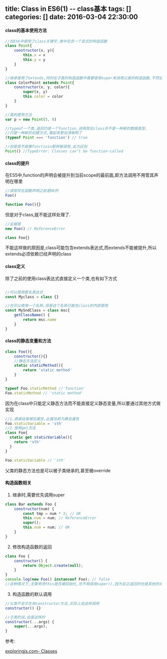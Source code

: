 title: Class in ES6(1) -- class基本
tags: []
categories: []
date: 2016-03-04 22:30:00
---

#### class的基本使用方法
````javascript
//在ES6中使用了class关键字,类中包含一个显式的构造函数
class Point{
    constructor(x, y){
    	this.x = x
        this.y = y
    }
}

//继承使用了extends,同时在子类的构造函数中需要使用super来调用父类的构造函数,不然会报错
class ColorPoint extends Point{
    constructor(x, y, color){
    	super(x, y)
        this.color = color
    }
}

//类的使用方法
var p = new Point(5, 8)

//typeof一个类,返回仍是一个function,说明其实class并不是一种新的数据类型.
//只是一种新的创建方式,看起来更加清晰明了
(typeof Point === 'function') // true

//但是类不能像functioin那样被调用,此为区别
Point() //TypeError: Classes can’t be function-called
````


#### class的提升

在ES5中,function的声明会被提升到当前scope的最前面,即方法调用不用管其声明在哪里
```` javascript
//调用写在函数声明之前是OK的
Foo()

function Foo(){}
````

但是对于class,就不能这样处理了.
````javascript
//会报错
new Foo() // ReferenceError

class Foo{}
````
不能这样做的原因是,class可能包含extends表达式,而extends不能被提升,所以extends必须依赖已经声明的class


#### class定义

除了之前的使用class表达式直接定义一个类,也有如下方式
````javascript

//可以使用匿名表达式
const Myclass = class {}

//也可以使用一个名称,但是这个名称只能在class的内部使用
const MySndClass = class msc{
    getClassName() {
    	return msc.name
    }
}
````

#### class的静态变量和方法

````javascript
class Foo(){
    constructor(){}
    //静态方法定义
    static staticMethod(){
    	return 'static method'
    }
}

typeof Foo.staticMethod //'function'
Foo.staticMethod // 'static method'
````
因为在class中只能定义静态方法而不能直接定义静态变量,所以要通过其他方式做实现
````javascript
//1.直接给类增加属性,此属性即为静态属性
Foo.staticVariable = 'sth'
//2.使用get方法
class Foo{
  static get staticVariable(){
  	return 'sth'
  }
}

Foo.staticVariable // 'sth'
````
父类的静态方法也是可以被子类继承的,甚至被override

#### 构造函数相关

1. 继承时,需要优先调用super
````javascript
class Bar extends Foo {
    constructor(num) {
        const tmp = num * 2; // OK
        this.num = num; // ReferenceError
        super();
        this.num = num; // OK
    }
}
````

2. 修改构造函数的返回
````javascript
class Foo {
    constructor() {
        return Object.create(null);
    }
}
console.log(new Foo() instanceof Foo); // false
//这种情况下,无需考虑this是否被初始化,也不用调用super(),因为反正返回的也是其他的对象
````

3. 构造函数的默认调用
````javascript
//父类不显示生命constructor方法,实际上会这样调用
constructor() {}

//子类的话,会是这样的
constructor(...args) {
    super(...args);
}
````


参考:

[exploringjs.com- Classes](http://exploringjs.com/es6/ch_classes.html)